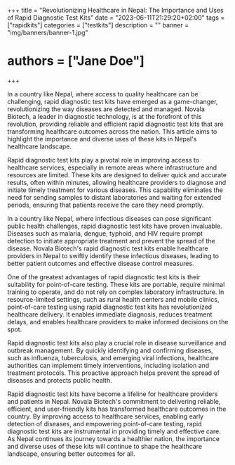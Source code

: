 +++
title = "Revolutionizing Healthcare in Nepal: The Importance and Uses of Rapid Diagnostic Test Kits"
date = "2023-06-11T21:29:20+02:00"
tags = ["rapidkits"]
categories = ["testkits"]
description = ""
banner = "img/banners/banner-1.jpg"
# authors = ["Jane Doe"]
+++

In a country like Nepal, where access to quality healthcare can be challenging, rapid diagnostic test kits have emerged as a game-changer, revolutionizing the way diseases are detected and managed. Novala Biotech, a leader in diagnostic technology, is at the forefront of this revolution, providing reliable and efficient rapid diagnostic test kits that are transforming healthcare outcomes across the nation. This article aims to highlight the importance and diverse uses of these kits in Nepal's healthcare landscape.

Rapid diagnostic test kits play a pivotal role in improving access to healthcare services, especially in remote areas where infrastructure and resources are limited. These kits are designed to deliver quick and accurate results, often within minutes, allowing healthcare providers to diagnose and initiate timely treatment for various diseases. This capability eliminates the need for sending samples to distant laboratories and waiting for extended periods, ensuring that patients receive the care they need promptly.

In a country like Nepal, where infectious diseases can pose significant public health challenges, rapid diagnostic test kits have proven invaluable. Diseases such as malaria, dengue, typhoid, and HIV require prompt detection to initiate appropriate treatment and prevent the spread of the disease. Novala Biotech's rapid diagnostic test kits enable healthcare providers in Nepal to swiftly identify these infectious diseases, leading to better patient outcomes and effective disease control measures.

One of the greatest advantages of rapid diagnostic test kits is their suitability for point-of-care testing. These kits are portable, require minimal training to operate, and do not rely on complex laboratory infrastructure. In resource-limited settings, such as rural health centers and mobile clinics, point-of-care testing using rapid diagnostic test kits has revolutionized healthcare delivery. It enables immediate diagnosis, reduces treatment delays, and enables healthcare providers to make informed decisions on the spot.

Rapid diagnostic test kits also play a crucial role in disease surveillance and outbreak management. By quickly identifying and confirming diseases, such as influenza, tuberculosis, and emerging viral infections, healthcare authorities can implement timely interventions, including isolation and treatment protocols. This proactive approach helps prevent the spread of diseases and protects public health.

Rapid diagnostic test kits have become a lifeline for healthcare providers and patients in Nepal. Novala Biotech's commitment to delivering reliable, efficient, and user-friendly kits has transformed healthcare outcomes in the country. By improving access to healthcare services, enabling early detection of diseases, and empowering point-of-care testing, rapid diagnostic test kits are instrumental in providing timely and effective care. As Nepal continues its journey towards a healthier nation, the importance and diverse uses of these kits will continue to shape the healthcare landscape, ensuring better outcomes for all.
